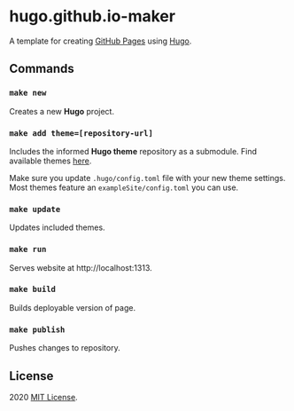 # hugo.github.io-maker
A template for creating [GitHub Pages](https://pages.github.com/) using [Hugo](https://gohugo.io/).

## Commands

### `make new`                    
Creates a new **Hugo** project.

### `make add theme=[repository-url]`
Includes the informed **Hugo theme** repository as a submodule. Find available themes [here](https://themes.gohugo.io/).

Make sure you update `.hugo/config.toml` file with your new theme settings. Most themes feature an `exampleSite/config.toml` you can use.

### `make update`                    
Updates included themes.

### `make run`
Serves website at http://localhost:1313.

### `make build`                    
Builds deployable version of page.

### `make publish`                    
Pushes changes to repository.

## License

2020 [MIT License](LICENSE).
